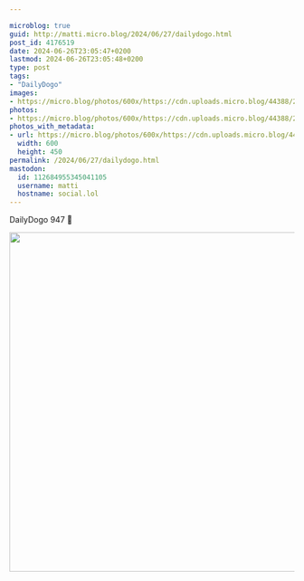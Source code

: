 ```yaml
---

microblog: true
guid: http://matti.micro.blog/2024/06/27/dailydogo.html
post_id: 4176519
date: 2024-06-26T23:05:47+0200
lastmod: 2024-06-26T23:05:48+0200
type: post
tags:
- "DailyDogo"
images:
- https://micro.blog/photos/600x/https://cdn.uploads.micro.blog/44388/2024/794aef59dc614a75927356fa4ea2acfe.jpg
photos:
- https://micro.blog/photos/600x/https://cdn.uploads.micro.blog/44388/2024/794aef59dc614a75927356fa4ea2acfe.jpg
photos_with_metadata:
- url: https://micro.blog/photos/600x/https://cdn.uploads.micro.blog/44388/2024/794aef59dc614a75927356fa4ea2acfe.jpg
  width: 600
  height: 450
permalink: /2024/06/27/dailydogo.html
mastodon:
  id: 112684955345041105
  username: matti
  hostname: social.lol
---
```

DailyDogo 947 🐶

<img src="/media/uploads/2024/794aef59dc614a75927356fa4ea2acfe.jpg" width="600" alt="" />
